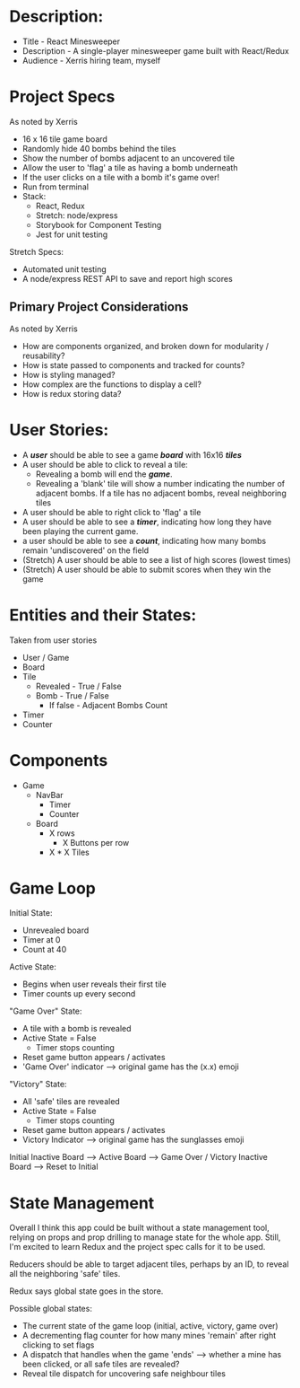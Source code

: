 # Description:

* Title - React Minesweeper
* Description - A single-player minesweeper game built with React/Redux
* Audience - Xerris hiring team, myself

# Project Specs

As noted by Xerris

* 16 x 16 tile game board
* Randomly hide 40 bombs behind the tiles
* Show the number of bombs adjacent to an uncovered tile
* Allow the user to 'flag' a tile as having a bomb underneath
* If the user clicks on a tile with a bomb it's game over!
* Run from terminal
* Stack:
  * React, Redux
  * Stretch: node/express
  * Storybook for Component Testing
  * Jest for unit testing

Stretch Specs: 

* Automated unit testing
* A node/express REST API to save and report high scores

## Primary Project Considerations

As noted by Xerris

* How are components organized, and broken down for modularity / reusability?
* How is state passed to components and tracked for counts?
* How is styling managed? 
* How complex are the functions to display a cell?
* How is redux storing data?


# User Stories: 



* A **_user_** should be able to see a game **_board_** with 16x16 **_tiles_**
* A user should be able to click to reveal a tile:
  * Revealing a bomb will end the **_game_**.
  * Revealing a 'blank' tile will show a number indicating the number of adjacent bombs. If a tile has no adjacent bombs, reveal neighboring tiles
* A user should be able to right click to 'flag' a tile
* A user should be able to see a **_timer_**, indicating how long they have been playing the current game.
* a user should be able to see a **_count_**, indicating how many bombs remain 'undiscovered' on the field
* (Stretch) A user should be able to see a list of high scores (lowest times)
* (Stretch) A user should be able to submit scores when they win the game


# Entities and their States:

Taken from user stories

* User / Game
* Board
* Tile
  * Revealed - True / False
  * Bomb - True / False
    * If false - Adjacent Bombs Count
* Timer
* Counter


# Components

* Game
  * NavBar
    * Timer
    * Counter
  * Board
    * X rows
      * X Buttons per row
    * X * X Tiles


# Game Loop


Initial State:
- Unrevealed board
- Timer at 0
- Count at 40

Active State: 
- Begins when user reveals their first tile
- Timer counts up every second


"Game Over" State:
- A tile with a bomb is revealed
- Active State = False
  - Timer stops counting
- Reset game button appears / activates
- 'Game Over' indicator --> original game has the (x.x) emoji 

"Victory" State:
- All 'safe' tiles are revealed
- Active State = False
  - Timer stops counting
- Reset game button appears / activates
- Victory Indicator --> original game has the sunglasses emoji


Initial Inactive Board --> Active Board --> Game Over / Victory Inactive Board --> Reset to Initial


# State Management

Overall I think this app could be built without a state management tool, relying on props and prop drilling to manage state for the whole app. 
Still, I'm excited to learn Redux and the project spec calls for it to be used.


Reducers should be able to target adjacent tiles, perhaps by an ID, to reveal all the neighboring 'safe' tiles.

Redux says global state goes in the store.

Possible global states: 

- The current state of the game loop (initial, active, victory, game over)
- A decrementing flag counter for how many mines 'remain' after right clicking to set flags
- A dispatch that handles when the game 'ends' --> whether a mine has been clicked, or all safe tiles are revealed?
- Reveal tile dispatch for uncovering safe neighbour tiles